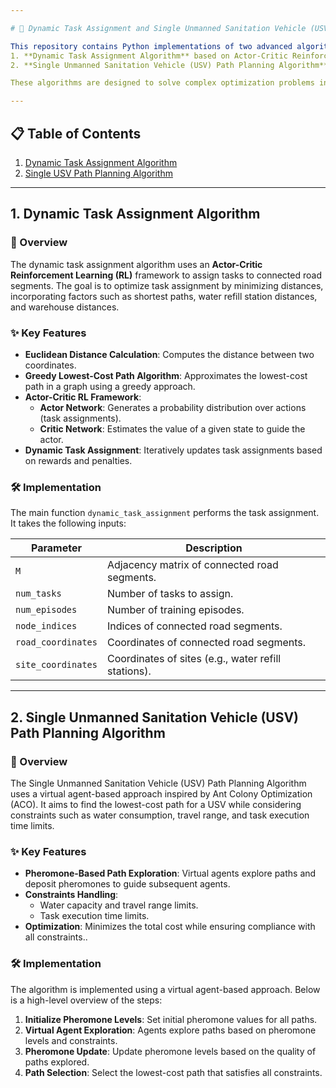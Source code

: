 ```yaml
---

# 🚀 Dynamic Task Assignment and Single Unmanned Sanitation Vehicle (USV) Path Planning 🔍

This repository contains Python implementations of two advanced algorithms:  
1. **Dynamic Task Assignment Algorithm** based on Actor-Critic Reinforcement Learning (RL).  
2. **Single Unmanned Sanitation Vehicle (USV) Path Planning Algorithm** inspired by Ant Colony Optimization (ACO).  

These algorithms are designed to solve complex optimization problems in the context of connected road segments and unmanned sanitation vehicle (USV) path planning.

---
```


## 📋 Table of Contents

1. [Dynamic Task Assignment Algorithm](#1-dynamic-task-assignment-algorithm)
2. [Single USV Path Planning Algorithm](#2-single-unmanned-sanitation-vehicle-usv-path-planning-algorithm)

---

## 1. Dynamic Task Assignment Algorithm

### 🎯 Overview

The dynamic task assignment algorithm uses an **Actor-Critic Reinforcement Learning (RL)** framework to assign tasks to
connected road segments. The goal is to optimize task assignment by minimizing distances, incorporating factors such as
shortest paths, water refill station distances, and warehouse distances.

### ✨ Key Features

- **Euclidean Distance Calculation**: Computes the distance between two coordinates.
- **Greedy Lowest-Cost Path Algorithm**: Approximates the lowest-cost path in a graph using a greedy approach.
- **Actor-Critic RL Framework**:
    - **Actor Network**: Generates a probability distribution over actions (task assignments).
    - **Critic Network**: Estimates the value of a given state to guide the actor.
- **Dynamic Task Assignment**: Iteratively updates task assignments based on rewards and penalties.

### 🛠️ Implementation

The main function `dynamic_task_assignment` performs the task assignment. It takes the following inputs:

| Parameter          | Description                                         |
|--------------------|-----------------------------------------------------|
| `M`                | Adjacency matrix of connected road segments.        |
| `num_tasks`        | Number of tasks to assign.                          |
| `num_episodes`     | Number of training episodes.                        |
| `node_indices`     | Indices of connected road segments.                 |
| `road_coordinates` | Coordinates of connected road segments.             |
| `site_coordinates` | Coordinates of sites (e.g., water refill stations). |

---

## 2. Single Unmanned Sanitation Vehicle (USV) Path Planning Algorithm

### 🎯 Overview

The Single Unmanned Sanitation Vehicle (USV) Path Planning Algorithm uses a virtual agent-based approach inspired by Ant
Colony Optimization (ACO). It aims to find the lowest-cost path for a USV while considering constraints such as water
consumption, travel range, and task execution time limits.

### ✨ Key Features

- **Pheromone-Based Path Exploration**: Virtual agents explore paths and deposit pheromones to guide subsequent agents.
- **Constraints Handling**:
    - Water capacity and travel range limits.
    - Task execution time limits.
- **Optimization**: Minimizes the total cost while ensuring compliance with all constraints..

### 🛠️ Implementation

The algorithm is implemented using a virtual agent-based approach. Below is a high-level overview of the steps:

1. **Initialize Pheromone Levels**: Set initial pheromone values for all paths.
2. **Virtual Agent Exploration**: Agents explore paths based on pheromone levels and constraints.
3. **Pheromone Update**: Update pheromone levels based on the quality of paths explored.
4. **Path Selection**: Select the lowest-cost path that satisfies all constraints.




